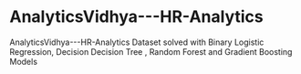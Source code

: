 # AnalyticsVidhya---HR-Analytics
AnalyticsVidhya---HR-Analytics Dataset solved with Binary Logistic Regression, Decision Decision Tree , Random Forest and Gradient Boosting Models
